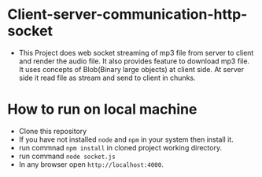 # Client-server-communication-http-socket
 - This Project does web socket streaming of mp3 file from server to client and render the audio file. It also provides feature to download mp3 file. It uses concepts of Blob(Binary large objects) at client side. At server side it read file as stream and send to client in chunks.

# How to run on local machine
 - Clone this repository
 - If you have not installed ```node``` and ```npm``` in your system then install it.
 - run commnad ```npm install``` in cloned project working directory.
 - run command ```node socket.js``` 
 - In any browser open ```http://localhost:4000```.
